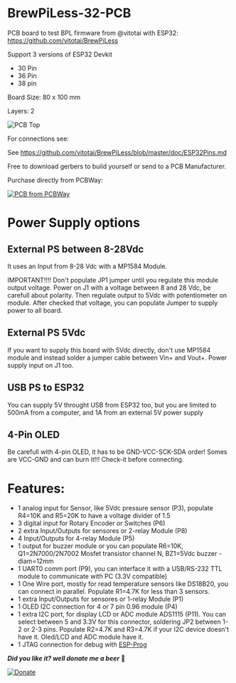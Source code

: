 # BrewPiLess-32-PCB
PCB board to test BPL firmware from @vitotai with ESP32: https://github.com/vitotai/BrewPiLess

Support 3 versions of ESP32 Devkit
- 30 Pin
- 36 Pin
- 38 pin

Board Size: 80 x 100 mm

Layers: 2

![PCB Top](https://github.com/stefschin/BrewPiLess-32-PCB/blob/master/Top%20view%203D.JPG)

For connections see:

See https://github.com/vitotai/BrewPiLess/blob/master/doc/ESP32Pins.md

Free to download gerbers to build yourself or send to a PCB Manufacturer.

Purchase directly from PCBWay: 

<a href="https://www.pcbway.com/project/shareproject/BrewPiLess_ESP32_Rev_00.html"><img src="https://www.pcbway.com/project/img/images/frompcbway.png" alt="PCB from PCBWay" /></a>

# Power Supply options
## External PS between 8-28Vdc

It uses an Input from 8-28 Vdc with a MP1584 Module.

IMPORTANT!!!! Don't populate JP1 jumper until you regulate this module output voltage.
Power on J1 with a voltage between 8 and 28 Vdc, be carefull about polarity.
Then regulate output to 5Vdc with potentiometer on module. 
After checked that voltage, you can populate Jumper to supply power to all board.

## External PS 5Vdc

If you want to supply this board with 5Vdc directly, don't use MP1584 module and instead solder a jumper cable between Vin+ and Vout+.
Power supply input on J1 too.

## USB PS to ESP32

You can supply 5V throught USB from ESP32 too, but you are limited to 500mA from a computer, and 1A from an external 5V power supply

## 4-Pin OLED

Be carefull with 4-pin OLED, it has to be GND-VCC-SCK-SDA order! Somes are VCC-GND and can burn it!!!
Check-it before connecting.

# Features:
- 1 analog input for Sensor, like 5Vdc pressure sensor (P3), populate R4=10K and R5=20K to have a voltage divider of 1.5
- 3 digital input for Rotary Encoder or Switches (P6) 
- 2 extra Input/Outputs for sensores or 2-relay Module (P8)
- 4 Input/Outputs for 4-relay Module (P5)
- 1 output for buzzer module or you can populate R6=10K, Q1=2N7000/2N7002 Mosfet transistor channel N, BZ1=5Vdc buzzer - diam=12mm
- 1 UART0 comm port (P9), you can interface it with a USB/RS-232 TTL module to communicate with PC (3.3V compatible)
- 1 One Wire port, mostly for read temperature sensors like DS18B20, you can connect in parallel. Populate R1=4.7K for less than 3 sensors. 
- 1 extra Input/Outputs for sensores or 1-relay Module (P1)
- 1 OLED I2C connection for 4 or 7 pin 0.96 module (P4)
- 1 extra I2C port, for display LCD or ADC module ADS1115 (P11). You can select between 5 and 3.3V for this connector, soldering JP2 between 1-2 or 2-3 pins. Populate R2=4.7K and R3=4.7K if your I2C device doesn't have it. Oled/LCD and ADC module have it.
- 1 JTAG connection for debug with [ESP-Prog](https://www.amazon.com/ESP-Prog-Development-Program-Downloader-Compatible/dp/B07WGDJF61/)

***Did you like it? well donate me a beer***  :beers:

[![Donate](https://www.paypalobjects.com/en_US/i/btn/btn_donate_LG.gif)](https://www.paypal.me/stefschin)

